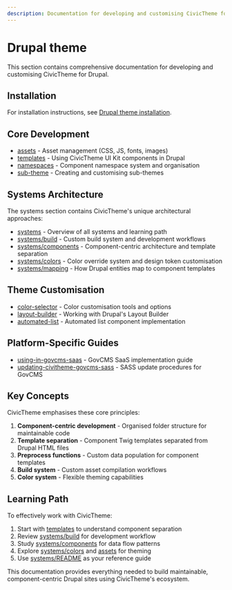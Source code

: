 ```yaml
---
description: Documentation for developing and customising CivicTheme for Drupal
---
```


# Drupal theme

This section contains comprehensive documentation for developing and customising CivicTheme for Drupal.

## Installation

For installation instructions, see [Drupal theme installation](../../installation/drupal-theme.md).

## Core Development

- [assets](assets.md) - Asset management (CSS, JS, fonts, images)
- [templates](templates.md) - Using CivicTheme UI Kit components in Drupal
- [namespaces](namespaces.md) - Component namespace system and organisation
- [sub-theme](sub-theme.md) - Creating and customising sub-themes

## Systems Architecture

The systems section contains CivicTheme's unique architectural approaches:

- [systems](systems/README.md) - Overview of all systems and learning path
- [systems/build](systems/build.md) - Custom build system and development workflows
- [systems/components](systems/components.md) - Component-centric architecture and template separation
- [systems/colors](systems/colors.md) - Color override system and design token customisation
- [systems/mapping](systems/mapping.md) - How Drupal entities map to component templates

## Theme Customisation

- [color-selector](color-selector.md) - Color customisation tools and options
- [layout-builder](layout-builder.md) - Working with Drupal's Layout Builder
- [automated-list](automated-list.md) - Automated list component implementation

## Platform-Specific Guides

- [using-in-govcms-saas](using-in-govcms-saas.md) - GovCMS SaaS implementation guide
- [updating-civitheme-govcms-sass](updating-civitheme-govcms-sass.md) - SASS update procedures for GovCMS

## Key Concepts

CivicTheme emphasises these core principles:

1. **Component-centric development** - Organised folder structure for maintainable code
2. **Template separation** - Component Twig templates separated from Drupal HTML files
3. **Preprocess functions** - Custom data population for component templates
4. **Build system** - Custom asset compilation workflows
5. **Color system** - Flexible theming capabilities

## Learning Path

To effectively work with CivicTheme:

1. Start with [templates](templates.md) to understand component separation
2. Review [systems/build](systems/build.md) for development workflow
3. Study [systems/components](systems/components.md) for data flow patterns
4. Explore [systems/colors](systems/colors.md) and [assets](assets.md) for theming
5. Use [systems/README](systems/README.md) as your reference guide

This documentation provides everything needed to build maintainable, component-centric Drupal sites using CivicTheme's ecosystem.
